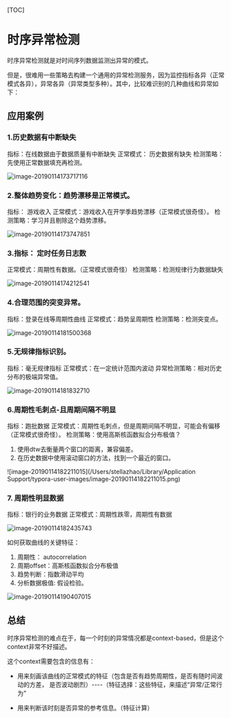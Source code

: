 [TOC]

# 时序异常检测

时序异常检测就是对时间序列数据监测出异常的模式。

但是，很难用一些策略去构建一个通用的异常检测服务，因为监控指标各异（正常模式各异），异常各异（异常类型多种）。其中，比较难识别的几种曲线和异常如下：

## 应用案例

### 1.历史数据有中断缺失

  指标：在线数据由于数据质量有中断缺失
  正常模式： 历史数据有缺失
  检测策略：先使用正常数据填充再检测。

![image-20190114173717116](/Users/stellazhao//EasyML_BOOK/_image/image-20190114173717116.png)

### 2.整体趋势变化：趋势漂移是正常模式。
指标： 游戏收入
正常模式：游戏收入在开学季趋势漂移（正常模式很奇怪）。
检测策略：学习并且剔除这个趋势漂移。



![image-20190114173747851](/Users/stellazhao/EasyML_BOOK/_image/image-20190114173747851.png)



### 3.指标： 定时任务日志数
正常模式：周期性有数据。（正常模式很奇怪）
检测策略：检测规律行为数据缺失

![image-20190114174212541](/Users/stellazhao/EasyML_BOOK/_image/image-20190114174212541.png)



### 4.合理范围的突变异常。
指标：登录在线等周期性曲线
正常模式：趋势呈周期性
检测策略：检测突变点。

![image-20190114181500368](/Users/stellazhao/EasyML_BOOK/_image/image-20190114181500368.png)



### 5.无规律指标识别。
指标：毫无规律指标
正常模式：在一定统计范围内波动
异常检测策略：相对历史分布的极端异常值。

![image-20190114181832710](/Users/stellazhao/EasyML_BOOK/_image/image-20190114181832710.png)



### 6.周期性毛刺点-且周期间隔不明显

指标：跑批数据
正常模式：周期性毛刺点，但是周期间隔不明显，可能会有偏移（正常模式很奇怪）。
检测策略：使用高斯核函数拟合分布极值？

1. 使用dtw去衡量两个窗口的距离，兼容偏差。
2. 在历史数据中使用滚动窗口的方法，找到一个最近的窗口。

![image-20190114182211015](/Users/stellazhao/Library/Application Support/typora-user-images/image-20190114182211015.png)



### 7. 周期性明显数据
指标：银行的业务数据
正常模式：周期性跌零，周期性有数据

![image-20190114182435743](/Users/stellazhao/EasyML_BOOK/_image/image-20190114182435743.png)



如何获取曲线的关键特征：

1. 周期性： autocorrelation
2. 周期offset：高斯核函数拟合分布极值
3. 趋势判断：指数滑动平均
4. 分析数据极值: 假设检验。



![image-20190114190407015](/Users/stellazhao/EasyML_BOOK/_image/image-20190114190407015.png)



## 总结

时序异常检测的难点在于，每一个时刻的异常情况都是context-based，但是这个context非常不好描述。

这个context需要包含的信息有：

- 用来刻画该曲线的正常模式的特征（包含是否有趋势周期性，是否有随时间波动的方差， 是否波动剧烈）----（特征选择：这些特征，来描述“异常/正常行为”

- 用来判断该时刻是否异常的参考信息。（特征计算）

  



